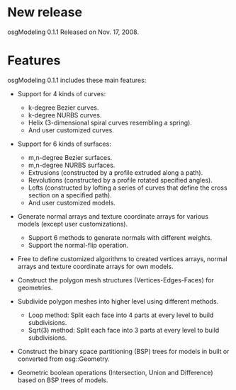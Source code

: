 # New release #

osgModeling 0.1.1 Released on Nov. 17, 2008.

# Features #

osgModeling 0.1.1 includes these main features:

- Support for 4 kinds of curves:
  * k-degree Bezier curves.
  * k-degree NURBS curves.
  * Helix (3-dimensional spiral curves resembling a spring).
  * And user customized curves.

- Support for 6 kinds of surfaces:
  * m,n-degree Bezier surfaces.
  * m,n-degree NURBS surfaces.
  * Extrusions (constructed by a profile extruded along a path).
  * Revolutions (constructed by a profile rotated specified angles).
  * Lofts (constructed by lofting a series of curves that define the cross section on a specified path).
  * And user customized models.

- Generate normal arrays and texture coordinate arrays for various models (except user customizations).
  * Support 6 methods to generate normals with different weights.
  * Support the normal-flip operation.

- Free to define customized algorithms to created vertices arrays, normal arrays and texture coordinate arrays for own models.

- Construct the polygon mesh structures (Vertices-Edges-Faces) for geometries.

- Subdivide polygon meshes into higher level using different methods.
  * Loop method: Split each face into 4 parts at every level to build subdivisions.
  * Sqrt(3) method: Split each face into 3 parts at every level to build subdivisions.

- Construct the binary space partitioning (BSP) trees for models in built or converted from osg::Geometry.

- Geometric boolean operations (Intersection, Union and Difference) based on BSP trees of models.
